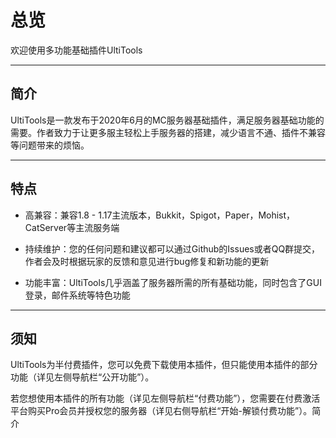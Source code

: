# **总览**

欢迎使用多功能基础插件UltiTools

---

## 简介

UltiTools是一款发布于2020年6月的MC服务器基础插件，满足服务器基础功能的需要。作者致力于让更多服主轻松上手服务器的搭建，减少语言不通、插件不兼容等问题带来的烦恼。

---

## 特点

* 高兼容：兼容1.8 - 1.17主流版本，Bukkit，Spigot，Paper，Mohist，CatServer等主流服务端

* 持续维护：您的任何问题和建议都可以通过Github的Issues或者QQ群提交，作者会及时根据玩家的反馈和意见进行bug修复和新功能的更新

* 功能丰富：UltiTools几乎涵盖了服务器所需的所有基础功能，同时包含了GUI登录，邮件系统等特色功能

---

## 须知

UltiTools为半付费插件，您可以免费下载使用本插件，但只能使用本插件的部分功能（详见左侧导航栏“公开功能”）。

若您想使用本插件的所有功能（详见左侧导航栏“付费功能”），您需要在付费激活平台购买Pro会员并授权您的服务器（详见右侧导航栏“开始-解锁付费功能”）。简介

